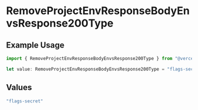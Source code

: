 # RemoveProjectEnvResponseBodyEnvsResponse200Type

## Example Usage

```typescript
import { RemoveProjectEnvResponseBodyEnvsResponse200Type } from "@vercel/sdk/models/operations/removeprojectenv.js";

let value: RemoveProjectEnvResponseBodyEnvsResponse200Type = "flags-secret";
```

## Values

```typescript
"flags-secret"
```